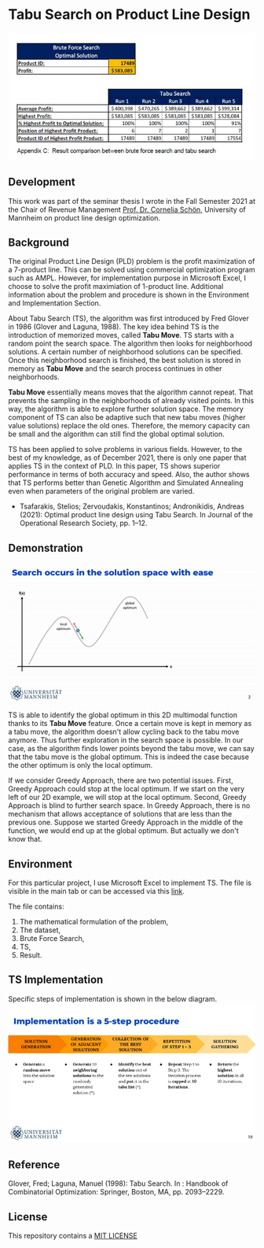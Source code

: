 # Tabu Search on Product Line Design

![](images/Brute%20Force%20versus%20Tabu%20Search.JPG)

## Development
This work was part of the seminar thesis I wrote in the Fall Semester 2021 at the Chair of Revenue Management [Prof. Dr. Cornelia Schön](https://www.bwl.uni-mannheim.de/schoen/ "Prof. Dr. Cornelia Schön"), University of Mannheim on product line design optimization. 

## Background
The original Product Line Design (PLD) problem is the profit maximization of a 7-product line. This can be solved using commercial optimization program such as AMPL. However, for implementation purpose in Microsoft Excel, I choose to solve the profit maximiation of 1-product line. Additional information about the problem and procedure is shown in the Environment and Implementation Section.

About Tabu Search (TS), the algorithm was first introduced by Fred Glover in 1986 (Glover and Laguna, 1988). The key idea behind TS is the introduction of memorized moves, called **Tabu Move**. TS starts with a random point the search space. The algorithm then looks for neighborhood solutions. A certain number of neighborhood solutions can be specified. Once this neighborhood search is finished, the best solution is stored in memory as **Tabu Move** and the search process continues in other neighborhoods. 

**Tabu Move** essentially means moves that the algorithm cannot repeat. That prevents the sampling in the neighborhoods of already visited points. In this way, the algorithm is able to explore further solution space. The memory component of TS can also be adaptive such that new tabu moves (higher value solutions) replace the old ones. Therefore, the memory capacity can be small and the algorithm can still find the global optimal solution. 

TS has been applied to solve problems in various fields. However, to the best of my knowledge, as of December 2021, there is only one paper that applies TS in the context of PLD. In this paper, TS shows superior performance in terms of both accuracy and speed. Also, the author shows that TS performs better than Genetic Algorithm and Simulated Annealing even when parameters of the original problem are varied. 
* Tsafarakis, Stelios; Zervoudakis, Konstantinos; Andronikidis, Andreas (2021): Optimal product line design using Tabu Search. In Journal of the Operational Research Society, pp. 1–12.

## Demonstration
![](images/Tabu%20Search%202D%20Demonstration.gif)

TS is able to identify the global optimum in this 2D multimodal function thanks to its **Tabu Move** feature. Once a certain move is kept in memory as a tabu move, the algorithm doesn't allow cycling back to the tabu move anymore. Thus further exploration in the search space is possible. In our case, as the algorithm finds lower points beyond the tabu move, we can say that the tabu move is the global optimum. This is indeed the case because the other optimum is only the local optimum.

If we consider Greedy Approach, there are two potential issues. First, Greedy Approach could stop at the local optimum. If we start on the very left of our 2D example, we will stop at the local optimum. Second, Greedy Approach is blind to further search space. In Greedy Approach, there is no mechanism that allows acceptance of solutions that are less than the previous one. Suppose we started Greedy Approach in the middle of the function, we would end up at the global optimum. But actually we don't know that.

## Environment
For this particular project, I use Microsoft Excel to implement TS. The file is visible in the main tab or can be accessed via this [link](https://github.com/iamphuc/Tabu-Search/blob/main/OPM_781_Software_Nguyen_Phuc.xlsx).

The file contains:
1. The mathematical formulation of the problem, 
2. The dataset, 
3. Brute Force Search, 
4. TS, 
5. Result.

## TS Implementation
Specific steps of implementation is shown in the below diagram.
![](images/TS%20Implementation%20Step.jpg)

## Reference
Glover, Fred; Laguna, Manuel (1998): Tabu Search. In : Handbook of Combinatorial Optimization: Springer, Boston, MA, pp. 2093–2229.

## License
This repository contains a [MIT LICENSE](https://github.com/iamphuc/Tabu-Search/blob/main/LICENSE)
